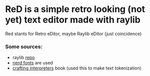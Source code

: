 # ReD is a simple retro looking (not yet) text editor made with raylib

Red stants for Retro eDitor, maybe Raylib eDitor (just coincidence)

### Some sources: 

- raylib [repo](https://github.com/raysan5/raylib)
- [nerd fonts](https://www.nerdfonts.com/) are used
- [crafting interpreters](https://craftinginterpreters.com/scanning-on-demand.html) book (used this to make text tokenization)

